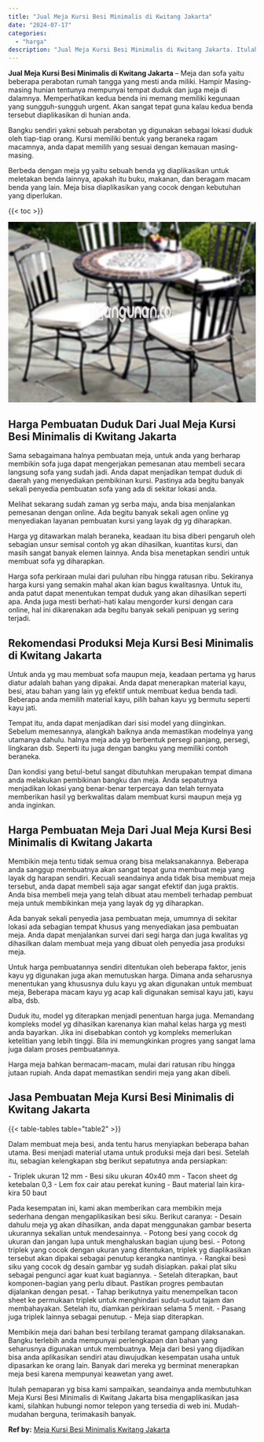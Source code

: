 ```yaml
---
title: "Jual Meja Kursi Besi Minimalis di Kwitang Jakarta"
date: "2024-07-17"
categories: 
  - "harga"
description: "Jual Meja Kursi Besi Minimalis di Kwitang Jakarta. Itulah pemaparan yg bisa kami sampaikan, seandainya anda membutuhkan Meja Kursi Besi Minimalis di Kwitang..."
---
```


**Jual Meja Kursi Besi Minimalis di Kwitang Jakarta** – Meja dan sofa yaitu beberapa perabotan rumah tangga yang mesti anda miliki. Hampir Masing-masing hunian tentunya mempunyai tempat duduk dan juga meja di dalamnya. Memperhatikan kedua benda ini memang memiliki kegunaan yang sungguh-sungguh urgent. Akan sangat tepat guna kalau kedua benda tersebut diaplikasikan di hunian anda.

Bangku sendiri yakni sebuah perabotan yg digunakan sebagai lokasi duduk oleh tiap-tiap orang. Kursi memiliki bentuk yang beraneka ragam macamnya, anda dapat memilih yang sesuai dengan kemauan masing-masing.

Berbeda dengan meja yg yaitu sebuah benda yg diaplikasikan untuk meletakan benda lainnya, apakah itu buku, makanan, dan beragam macam benda yang lain. Meja bisa diaplikasikan yang cocok dengan kebutuhan yang diperlukan.

{{< toc >}}

![Jual Meja Kursi Besi Minimalis di Kwitang Jakarta](/images/jual-meja-besi-murah15.png)

## Harga Pembuatan Duduk Dari Jual Meja Kursi Besi Minimalis di Kwitang Jakarta

Sama sebagaimana halnya pembuatan meja, untuk anda yang berharap membikin sofa juga dapat mengerjakan pemesanan atau membeli secara langsung sofa yang sudah jadi. Anda dapat menjadikan tempat duduk di daerah yang menyediakan pembikinan kursi. Pastinya ada begitu banyak sekali penyedia pembuatan sofa yang ada di sekitar lokasi anda.

Melihat sekarang sudah zaman yg serba maju, anda bisa menjalankan pemesanan dengan online. Ada begitu banyak sekali agen online yg menyediakan layanan pembuatan kursi yang layak dg yg diharapkan.

Harga yg ditawarkan malah beraneka, keadaan itu bisa diberi pengaruh oleh sebagian unsur semisal contoh yg akan dihasilkan, kuantitas kursi, dan masih sangat banyak elemen lainnya. Anda bisa menetapkan sendiri untuk membuat sofa yg diharapkan.

Harga sofa perkiraan mulai dari puluhan ribu hingga ratusan ribu. Sekiranya harga kursi yang semakin mahal akan kian bagus kwalitasnya. Untuk itu, anda patut dapat menentukan tempat duduk yang akan dihasilkan seperti apa. Anda juga mesti berhati-hati kalau mengorder kursi dengan cara online, hal ini dikarenakan ada begitu banyak sekali penipuan yg sering terjadi.

## Rekomendasi Produksi Meja Kursi Besi Minimalis di Kwitang Jakarta

Untuk anda yg mau membuat sofa maupun meja, keadaan pertama yg harus diatur adalah bahan yang dipakai. Anda dapat menerapkan material kayu, besi, atau bahan yang lain yg efektif untuk membuat kedua benda tadi. Beberapa anda memilih material kayu, pilih bahan kayu yg bermutu seperti kayu jati.

Tempat itu, anda dapat menjadikan dari sisi model yang diinginkan. Sebelum memesannya, alangkah baiknya anda memastikan modelnya yang utamanya dahulu. halnya meja ada yg berbentuk persegi panjang, persegi, lingkaran dsb. Seperti itu juga dengan bangku yang memiliki contoh beraneka.

Dan kondisi yang betul-betul sangat dibutuhkan merupakan tempat dimana anda melakukan pembikinan bangku dan meja. Anda sepatutnya menjadikan lokasi yang benar-benar terpercaya dan telah ternyata memberikan hasil yg berkwalitas dalam membuat kursi maupun meja yg anda inginkan.

## Harga Pembuatan Meja Dari Jual Meja Kursi Besi Minimalis di Kwitang Jakarta

Membikin meja tentu tidak semua orang bisa melaksanakannya. Beberapa anda sanggup membuatnya akan sangat tepat guna membuat meja yang layak dg harapan sendiri. Kecuali seandainya anda tidak bisa membuat meja tersebut, anda dapat membeli saja agar sangat efektif dan juga praktis. Anda bisa membeli meja yang telah dibuat atau membeli terhadap pembuat meja untuk membikinkan meja yang layak dg yg diharapkan.

Ada banyak sekali penyedia jasa pembuatan meja, umumnya di sekitar lokasi ada sebagian tempat khusus yang menyediakan jasa pembuatan meja. Anda dapat menjalankan survei dari segi harga dan juga kwalitas yg dihasilkan dalam membuat meja yang dibuat oleh penyedia jasa produksi meja.

Untuk harga pembuatannya sendiri ditentukan oleh beberapa faktor, jenis kayu yg digunakan juga akan memutuskan harga. Dimana anda seharusnya menentukan yang khususnya dulu kayu yg akan digunakan untuk membuat meja, Beberapa macam kayu yg acap kali digunakan semisal kayu jati, kayu alba, dsb.

Duduk itu, model yg diterapkan menjadi penentuan harga juga. Memandang kompleks model yg dihasilkan karenanya kian mahal kelas harga yg mesti anda bayarkan. Jika ini disebabkan contoh yg kompleks memerlukan ketelitian yang lebih tinggi. Bila ini memungkinkan progres yang sangat lama juga dalam proses pembuatannya.

Harga meja bahkan bermacam-macam, mulai dari ratusan ribu hingga jutaan rupiah. Anda dapat memastikan sendiri meja yang akan dibeli.

## Jasa Pembuatan Meja Kursi Besi Minimalis di Kwitang Jakarta

{{< table-tables table="table2" >}}

Dalam membuat meja besi, anda tentu harus menyiapkan beberapa bahan utama. Besi menjadi material utama untuk produksi meja dari besi. Setelah itu, sebagian kelengkapan sbg berikut sepatutnya anda persiapkan:

\- Triplek ukuran 12 mm - Besi siku ukuran 40x40 mm - Tacon sheet dg ketebalan 0,3 - Lem fox cair atau perekat kuning - Baut material lain kira-kira 50 baut

Pada kesempatan ini, kami akan memberikan cara membikin meja sederhana dengan mengaplikasikan besi siku. Berikut caranya: - Desain dahulu meja yg akan dihasilkan, anda dapat menggunakan gambar beserta ukurannya sekalian untuk mendesainnya. - Potong besi yang cocok dg ukuran dan jangan lupa untuk menghaluskan bagian ujung besi. - Potong triplek yang cocok dengan ukuran yang ditentukan, triplek yg diaplikasikan tersebut akan dipakai sebagai penutup kerangka nantinya. - Rangkai besi siku yang cocok dg desain gambar yg sudah disiapkan. pakai plat siku sebagai pengunci agar kuat kuat bagiannya. - Setelah diterapkan, baut komponen-bagian yang perlu dibaut. Pastikan progres pembautan dijalankan dengan pesat. - Tahap berikutnya yaitu menempelkan tacon sheet ke permukaan triplek untuk menghindari sudut-sudut tajam dan membahayakan. Setelah itu, diamkan perkiraan selama 5 menit. - Pasang juga triplek lainnya sebagai penutup. - Meja siap diterapkan.

Membikin meja dari bahan besi terbilang teramat gampang dilaksanakan. Bangku terlebih anda mempunyai perlengkapan dan bahan yang seharusnya digunakan untuk membuatnya. Meja dari besi yang dijadikan bisa anda aplikasikan sendiri atau diwujudkan kesempatan usaha untuk dipasarkan ke orang lain. Banyak dari mereka yg berminat menerapkan meja besi karena mempunyai keawetan yang awet.

Itulah pemaparan yg bisa kami sampaikan, seandainya anda membutuhkan Meja Kursi Besi Minimalis di Kwitang Jakarta bisa mengaplikasikan jasa kami, silahkan hubungi nomor telepon yang tersedia di web ini. Mudah-mudahan berguna, terimakasih banyak.

**Ref by:** [Meja Kursi Besi Minimalis Kwitang Jakarta](https://id.wikipedia.org/wiki/Meja)
